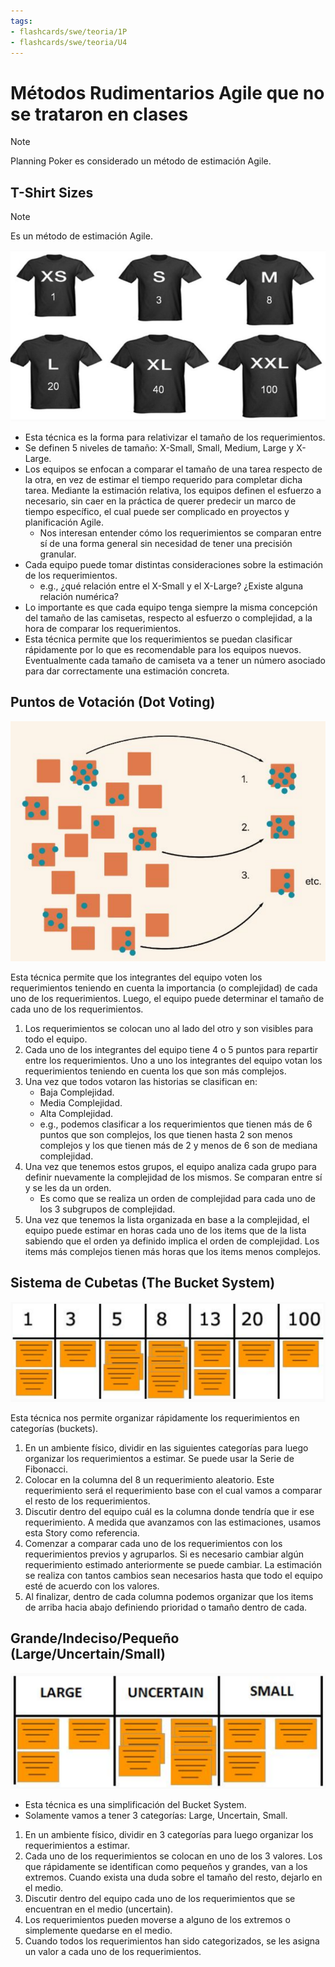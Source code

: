 ```yaml
---
tags:
- flashcards/swe/teoria/1P
- flashcards/swe/teoria/U4
---
```


# Métodos Rudimentarios Agile que no se trataron en clases

> [!NOTE]
>
> Planning Poker es considerado un método de estimación Agile.

## T-Shirt Sizes

> [!NOTE]
>
> Es un método de estimación Agile.

![](07.1-t-shirt-sizes.png)

- Esta técnica es la forma para relativizar el tamaño de los requerimientos.
- Se definen 5 niveles de tamaño: X-Small, Small, Medium, Large y X-Large.
- Los equipos se enfocan a comparar el tamaño de una tarea respecto de la otra, en vez de estimar el tiempo requerido para completar dicha tarea. Mediante la estimación relativa, los equipos definen el esfuerzo a necesario, sin caer en la práctica de querer predecir un marco de tiempo específico, el cual puede ser complicado en proyectos y planificación Agile.
	- Nos interesan entender cómo los requerimientos se comparan entre sí de una forma general sin necesidad de tener una precisión granular.
- Cada equipo puede tomar distintas consideraciones sobre la estimación de los requerimientos.
	- e.g., ¿qué relación entre el X-Small y el X-Large? ¿Existe alguna relación numérica?
- Lo importante es que cada equipo tenga siempre la misma concepción del tamaño de las camisetas, respecto al esfuerzo o complejidad, a la hora de comparar los requerimientos.
- Esta técnica permite que los requerimientos se puedan clasificar rápidamente por lo que es recomendable para los equipos nuevos. Eventualmente cada tamaño de camiseta va a tener un número asociado para dar correctamente una estimación concreta.

## Puntos de Votación (Dot Voting)

![](07.2-dot-voting.png)

Esta técnica permite que los integrantes del equipo voten los requerimientos teniendo en cuenta la importancia (o complejidad) de cada uno de los requerimientos. Luego, el equipo puede determinar el tamaño de cada uno de los requerimientos.

1. Los requerimientos se colocan uno al lado del otro y son visibles para todo el equipo.
2. Cada uno de los integrantes del equipo tiene 4 o 5 puntos para repartir entre los requerimientos. Uno a uno los integrantes del equipo votan los requerimientos teniendo en cuenta los que son más complejos.
3. Una vez que todos votaron las historias se clasifican en:
	- Baja Complejidad.
	- Media Complejidad.
	- Alta Complejidad.
	- e.g., podemos clasificar a los requerimientos que tienen más de 6 puntos que son complejos, los que tienen hasta 2 son menos complejos y los que tienen más de 2 y menos de 6 son de mediana complejidad.
4. Una vez que tenemos estos grupos, el equipo analiza cada grupo para definir nuevamente la complejidad de los mismos. Se comparan entre sí y se les da un orden.
	- Es como que se realiza un orden de complejidad para cada uno de los 3 subgrupos de complejidad.
5. Una vez que tenemos la lista organizada en base a la complejidad, el equipo puede estimar en horas cada uno de los items que de la lista sabiendo que el orden ya definido implica el orden de complejidad. Los items más complejos tienen más horas que los items menos complejos.

## Sistema de Cubetas (The Bucket System)

![](07.3-the-bucket-system.png)

Esta técnica nos permite organizar rápidamente los requerimientos en categorías (buckets).

1. En un ambiente físico, dividir en las siguientes categorías para luego organizar los requerimientos a estimar. Se puede usar la Serie de Fibonacci.
2. Colocar en la columna del 8 un requerimiento aleatorio. Este requerimiento será el requerimiento base con el cual vamos a comparar el resto de los requerimientos.
3. Discutir dentro del equipo cuál es la columna donde tendría que ir ese requerimiento. A medida que avanzamos con las estimaciones, usamos esta Story como referencia.
4. Comenzar a comparar cada uno de los requerimientos con los requerimientos previos y agruparlos. Si es necesario cambiar algún requerimiento estimado anteriormente se puede cambiar. La estimación se realiza con tantos cambios sean necesarios hasta que todo el equipo esté de acuerdo con los valores.
5. Al finalizar, dentro de cada columna podemos organizar que los items de arriba hacia abajo definiendo prioridad o tamaño dentro de cada.

## Grande/Indeciso/Pequeño (Large/Uncertain/Small)

![](07.4-large-uncertain-small.png)

- Esta técnica es una simplificación del Bucket System.
- Solamente vamos a tener 3 categorías: Large, Uncertain, Small.

1. En un ambiente físico, dividir en 3 categorías para luego organizar los requerimientos a estimar.
2. Cada uno de los requerimientos se colocan en uno de los 3 valores. Los que rápidamente se identifican como pequeños y grandes, van a los extremos. Cuando exista una duda sobre el tamaño del resto, dejarlo en el medio.
3. Discutir dentro del equipo cada uno de los requerimientos que se encuentran en el medio (uncertain).
4. Los requerimientos pueden moverse a alguno de los extremos o simplemente quedarse en el medio.
5. Cuando todos los requerimientos han sido categorizados, se les asigna un valor a cada uno de los requerimientos.
